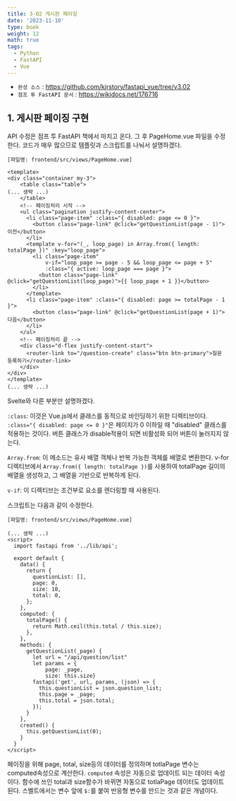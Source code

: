 ```yaml
---
title: 3-02 게시판 페이징
date: '2023-11-10'
type: book
weight: 12
math: true
tags:
  - Python
  - FastAPI
  - Vue
---
```


- `완성 소스` : https://github.com/kjrstory/fastapi_vue/tree/v3.02
- `점프 투 FastAPI 문서` : https://wikidocs.net/176716




## 1. 게시판 페이징 구현
API 수정은 점프 투 FastAPI 책에서 마치고 온다. 그 후 PageHome.vue 파일을 수정한다. 코드가 매우 많으므로 템플릿과 스크립트를 나눠서 설명하겠다. 

`[파일명: frontend/src/views/PageHome.vue]`
```vue{hl_lines=["6-22"]}
<template>
<div class="container my-3">
    <table class="table">
(... 생략 ...)
    </table>
    <!-- 페이징처리 시작 -->
    <ul class="pagination justify-content-center">
      <li class="page-item" :class="{ disabled: page <= 0 }">
        <button class="page-link" @click="getQuestionList(page - 1)">이전</button>
      </li>
      <template v-for="(_, loop_page) in Array.from({ length: totalPage })" :key="loop_page">
        <li class="page-item" 
            v-if="loop_page >= page - 5 && loop_page <= page + 5"
            :class="{ active: loop_page === page }">
          <button class="page-link" @click="getQuestionList(loop_page)">{{ loop_page + 1 }}</button>
        </li>
      </template>
      <li class="page-item" :class="{ disabled: page >= totalPage - 1 }">
        <button class="page-link" @click="getQuestionList(page + 1)">다음</button>
      </li>
    </ul>
    <!-- 페이징처리 끝 -->
    <div class="d-flex justify-content-start">
      <router-link to="/question-create" class="btn btn-primary">질문 등록하기</router-link>
    </div>  
</div>    
</template>
(... 생략 ...)
```
Svelte와 다른 부분만 설명하겠다. 

`:class`: 이것은 Vue.js에서 클래스를 동적으로 바인딩하기 위한 디렉티브이다. `:class="{ disabled: page <= 0 }"`은 페이지가 0 이하일 때 "disabled" 클래스를 적용하는 것이다. 버튼 클래스가 disable적용이 되면 비활성화 되어 버튼이 눌러지지 않는다.

`Array.from`: 이 메소드는 유사 배열 객체나 반복 가능한 객체를 배열로 변환한다. v-for 디렉티브에서 `Array.from({ length: totalPage })`를 사용하여 totalPage 길이의 배열을 생성하고, 그 배열을 기반으로 반복하게 된다.

`v-if`: 이 디렉티브는 조건부로 요소를 렌더링할 때 사용된다.


스크립트는 다음과 같이 수정한다.

`[파일명: frontend/src/views/PageHome.vue]`
```vue{hl_lines=["9-11","23-34"]}
(... 생략 ...)
<script>
  import fastapi from '../lib/api';

  export default {
    data() {
      return {
        questionList: [],
        page: 0,
        size: 10,
        total: 0,
      };
    },
    computed: {
      totalPage() {
        return Math.ceil(this.total / this.size);
      },
    },
    methods: {
      getQuestionList(_page) {
        let url = "/api/question/list"
        let params = { 
            page: _page,
            size: this.size}
        fastapi('get', url, params, (json) => {
          this.questionList = json.question_list;
          this.page = _page;
          this.total = json.total;
        });
      }
    },
    created() {
      this.getQuestionList(0);
    }
  }
</script>
```

페이징을 위해 page, total, size등의 데이터를 정의하며 totlaPage 변수는 computed속성으로 계산한다. 
`computed` 속성은 자동으로 업데이트 되는 데이터 속성이다. 함수에 쓰인 total과 size함수가 바뀌면 자동으로 totlaPage 데이터도 업데이트된다. 스벨트에서는 변수 앞에 `$:`를 붙여 반응형 변수를 만드는 것과 같은 개념이다. 
